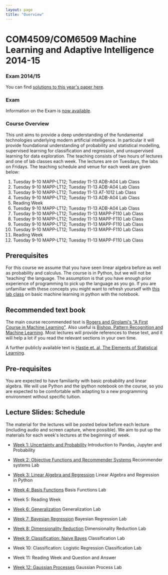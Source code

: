 ```yaml
---
layout: page
title: "Overview"
---
```


COM4509/COM6509 Machine Learning and Adaptive Intelligence 2014-15
==================================================================

### Exam 2014/15

You can find [solutions to this year's paper here](./assets/com6509s_v3.pdf).

### Exam

Information on the Exam is [now available](./coursePastPapers.html).

### Course Overview

This unit aims to provide a deep understanding of the fundamental technologies underlying modern artificial intelligence. In particular it will provide foundational understanding of probability and statistical modelling, supervised learning for classification and regression, and unsupervised learning for data exploration. The teaching consists of two hours of lectures and one of lab classes each week. The lectures are on Tuesdays, the labs on Fridays. The teaching schedule and venue for each week are given below:

1.  Tuesday 9-10 MAPP-LT12; Tuesday 11-13 ADB-A04 Lab Class
2.  Tuesday 9-10 MAPP-LT12; Tuesday 11-13 ADB-A04 Lab Class
3.  Tuesday 9-10 MAPP-LT12; Tuesday 11-13 AT-1012 Lab Class
4.  Tuesday 9-10 MAPP-LT12; Tuesday 11-13 ADB-A04 Lab Class
5.  Reading Week
6.  Tuesday 9-10 MAPP-LT12; Tuesday 11-13 ADB-A04 Lab Class
7.  Tuesday 9-10 MAPP-LT12; Tuesday 11-13 MAPP-F110 Lab Class
8.  Tuesday 9-10 MAPP-LT12; Tuesday 11-13 MAPP-F110 Lab Class
9.  Tuesday 9-10 MAPP-LT12; Tuesday 11-13 MAPP-F110 Lab Class
10. Tuesday 9-10 MAPP-LT12; Tuesday 11-13 MAPP-F110 Lab Class
11. Reading Week
12. Tuesday 9-10 MAPP-LT12; Tuesday 11-13 MAPP-F110 Lab Class

Prerequisites
-------------

For this course we assume that you have seen linear algebra before as well as probability and calculus. The course is in Python, but we will not be 'teaching' the language. The assumption is that you have enough prior experience of programming to pick up the language as you go. If you are unfamiliar with these concepts you might want to refresh yourself with [this lab class](http://nbviewer.ipython.org/github/SheffieldML/notebook/blob/master/lab_classes/machines_and_intelligence/MI_Lab_class.ipynb) on basic machine learning in python with the notebook.

Recommended text book
---------------------

The main course recommended text is [Rogers and Girolami's "A First Course in Machine Learning"](http://www.dcs.gla.ac.uk/~srogers/firstcourseml/). Also useful is [Bishop, Pattern Recognition and Machine Learning](http://research.microsoft.com/en-us/um/people/cmbishop/prml/). Most lectures will provide references to these text, and it will help a lot if you read the relevant sections in your own time.

A further publicly available text is [Hastie et. al, The Elements of Statistical Learning](http://www-stat.stanford.edu/~tibs/ElemStatLearn/).

Pre-requisites
--------------

You are expected to have familiarity with basic probability and linear algebra. We will use Python and the ipython notebook on the course, so you are expected to be comfortable with adapting to a new programming environment without specific tuition.

Lecture Slides: Schedule
------------------------

The material for the lectures will be posted below before each lecture (including audio and screen capture, where possible). We aim to put up the materials for each week's lectures at the beginning of week.

- [Week 1: Uncertainty and Probability](./assets/w1_uncertaintyAndProbability.pdf)
  Introduction to Pandas, Jupyter and Probability

- [Week 2: Objective Functions and Recommender Systems](./assets/w2_objective.pdf)
  Recommender systems Lab

- [Week 3: Linear Algebra and Regression](./assets/w3_regression.pdf)
  Linear Algebra and Regression in Python

- [Week 4: Basis Functions](./assets/w4_basisFunctions.pdf)
  Basis Functions Lab

- Week 5: Reading Week

- [Week 6: Generalization](./assets/w6_generalisation.pdf)
  Generalization Lab

- [Week 7: Bayesian Regression](./assets/w7_bayesianRegression.pdf)
  Bayesian Regression Lab

- [Week 8: Dimensionality Reduction](./assets/w8_dimensionalityReduction.pdf)
  Dimensionality Reduction Lab

- [Week 9: Classification: Naive Bayes](./assets/w9_classification.pdf)
  Classification Lab

- Week 10: Classification: Logistic Regression
  Classification Lab

- Week 11: Reading Week and Question and Answer

- [Week 12: Gaussian Processes](./assets/w12_gaussianProcesses.pdf)
  Gaussian Process Lab

